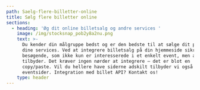 ```yaml
---
path: Saelg-flere-billetter-online
title: Sælg flere billetter online
sections:
  - heading: 'Øg dit online billetsalg og andre services '
    image: /img/stocksnap_pob2y8a2nu.png
    text: >-
      Du kender din målgruppe bedst og er den bedste til at sælge dit produkt og
      dine services. Ved at integrere billetsalg på din hjemmeside sikrer du dig
      besøgende, som ikke kun er interesserede i et enkelt event, men alt du
      tilbyder. Det kræver ingen nørder at integrere – det er blot en
      copy/paste. Vil du hellere have siderne adskilt tilbyder vi også separate
      eventsider. Integration med billet API? Kontakt os!
    type: header
---
```


